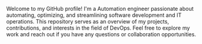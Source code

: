 Welcome to my GitHub profile! I'm a Automation engineer passionate about automating, optimizing, and streamlining software development and IT operations. This repository serves as an overview of my projects, contributions, and interests in the field of DevOps. Feel free to explore my work and reach out if you have any questions or collaboration opportunities.

